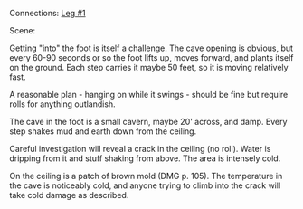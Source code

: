 Connections: [Leg #1](Leg%201.md)

Scene:
 
Getting "into" the foot is itself a challenge. The cave opening is obvious, but every 60-90 seconds or so the foot lifts up, moves forward, and plants itself on the ground. Each step carries it maybe 50 feet, so it is moving relatively fast.
 
A reasonable plan - hanging on while it swings - should be fine but require rolls for anything outlandish.
 
The cave in the foot is a small cavern, maybe 20' across, and damp. Every step shakes mud and earth down from the ceiling.
 
Careful investigation will reveal a crack in the ceiling (no roll). Water is dripping from it and stuff shaking from above. The area is intensely cold.
 
On the ceiling is a patch of brown mold (DMG p. 105). The temperature in the cave is noticeably cold, and anyone trying to climb into the crack will take cold damage as described.